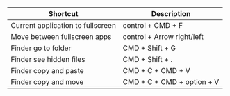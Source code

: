 | Shortcut                          | Description                |
| --------------------------------- | -------------------------- |
| Current application to fullscreen | control +  CMD + F         |
| Move between fullscreen apps      | control + Arrow right/left |
| Finder go to folder               | CMD + Shift + G            |
| Finder see hidden files           | CMD + Shift + .            |
| Finder copy and paste             | CMD + C + CMD + V          |
| Finder copy and move              | CMD + C + CMD + option + V |